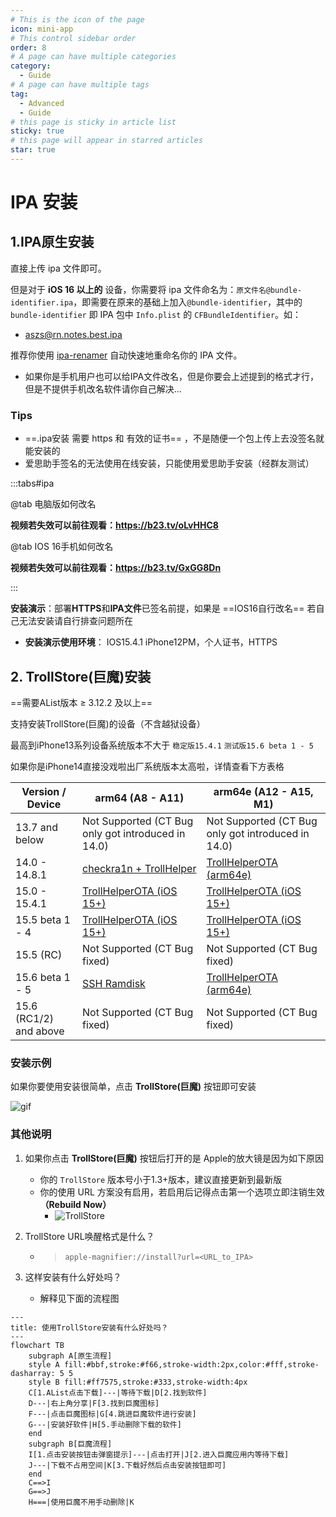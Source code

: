 ```yaml
---
# This is the icon of the page
icon: mini-app
# This control sidebar order
order: 8
# A page can have multiple categories
category:
  - Guide
# A page can have multiple tags
tag:
  - Advanced
  - Guide
# this page is sticky in article list
sticky: true
# this page will appear in starred articles
star: true
---
```


# IPA 安装



## **1.IPA原生安装**

直接上传 ipa 文件即可。

但是对于 **iOS 16 以上的** 设备，你需要将 ipa 文件命名为：`原文件名@bundle-identifier.ipa`，即需要在原来的基础上加入`@bundle-identifier`，其中的 `bundle-identifier` 即 IPA 包中 `Info.plist` 的 `CFBundleIdentifier`。如：

- aszs@rn.notes.best.ipa

推荐你使用 [ipa-renamer](https://github.com/Xhofe/ipa-renamer) 自动快速地重命名你的 IPA 文件。

- 如果你是手机用户也可以给IPA文件改名，但是你要会上述提到的格式才行，但是不提供手机改名软件请你自己解决...



### **Tips**

- ==.ipa安装 需要 https 和 有效的证书== ，不是随便一个包上传上去没签名就能安装的
- 爱思助手签名的无法使用在线安装，只能使用爱思助手安装（经群友测试）

:::tabs#ipa

@tab 电脑版如何改名

<BiliBili bvid="BV1bT411N7tT" ratio="16:9" low-quality no-danmaku />

**视频若失效可以前往观看：https://b23.tv/oLvHHC8**

@tab IOS 16手机如何改名

<BiliBili bvid="BV1kX4y1X7vo" />

**视频若失效可以前往观看：https://b23.tv/GxGG8Dn**

:::



**安装演示**：部署**HTTPS**和**IPA文件**已签名前提，如果是 ==IOS16自行改名== 若自己无法安装请自行排查问题所在

- **安装演示使用环境**： IOS15.4.1 iPhone12PM，个人证书，HTTPS

<ArtPlayer 
  src="https://hub.onmicrosoft.cn/public/video/weibo?uid=7821998556&cursor=4870951244144255&raw=true" 
/>



## **2. TrollStore(巨魔)安装**

 ==需要AList版本 ≥ 3.12.2 及以上==

支持安装TrollStore(巨魔)的设备（不含越狱设备）

最高到iPhone13系列设备系统版本不大于 `稳定版15.4.1` `测试版15.6 beta 1 - 5 `

如果你是iPhone14直接没戏啦出厂系统版本太高啦，详情查看下方表格

| Version / Device       | arm64 (A8 - A11)                                             | arm64e (A12 - A15, M1)                                       |
| ---------------------- | ------------------------------------------------------------ | ------------------------------------------------------------ |
| 13.7 and below         | Not Supported (CT Bug only got introduced in 14.0)           | Not Supported (CT Bug only got introduced in 14.0)           |
| 14.0 - 14.8.1          | [checkra1n + TrollHelper](https://github.com/opa334/TrollStore/blob/main/install_trollhelper.md) | [TrollHelperOTA (arm64e)](https://github.com/opa334/TrollStore/blob/main/install_trollhelperota_arm64e.md) |
| 15.0 - 15.4.1          | [TrollHelperOTA (iOS 15+)](https://github.com/opa334/TrollStore/blob/main/install_trollhelperota_ios15.md) | [TrollHelperOTA (iOS 15+)](https://github.com/opa334/TrollStore/blob/main/install_trollhelperota_ios15.md) |
| 15.5 beta 1 - 4        | [TrollHelperOTA (iOS 15+)](https://github.com/opa334/TrollStore/blob/main/install_trollhelperota_ios15.md) | [TrollHelperOTA (iOS 15+)](https://github.com/opa334/TrollStore/blob/main/install_trollhelperota_ios15.md) |
| 15.5 (RC)              | Not Supported (CT Bug fixed)                                 | Not Supported (CT Bug fixed)                                 |
| 15.6 beta 1 - 5        | [SSH Ramdisk](https://github.com/opa334/TrollStore/blob/main/install_sshrd.md) | [TrollHelperOTA (arm64e)](https://github.com/opa334/TrollStore/blob/main/install_trollhelperota_arm64e.md) |
| 15.6 (RC1/2) and above | Not Supported (CT Bug fixed)                                 | Not Supported (CT Bug fixed)                                 |



### **安装示例**

如果你要使用安装很简单，点击 **TrollStore(巨魔)** 按钮即可安装

![gif](https://pic.rmb.bdstatic.com/bjh/ff1e47ebc1efe5a907dbfffabf4d5f67.gif)



### **其他说明**

1. 如果你点击 **TrollStore(巨魔)** 按钮后打开的是 Apple的放大镜是因为如下原因
   - 你的 `TrollStore` 版本号小于1.3+版本，建议直接更新到最新版
   - 你的使用 URL 方案没有启用，若启用后记得点击第一个选项立即注销生效 **（Rebuild Now）**
     - ![TrollStore](/img/advanced/TrollStore.jpg)

2. TrollStore URL唤醒格式是什么？

   - > `apple-magnifier://install?url=<URL_to_IPA>`

3. 这样安装有什么好处吗？

   - 解释见下面的流程图


```mermaid
---
title: 使用TrollStore安装有什么好处吗？
---
flowchart TB
    subgraph A[原生流程]
    style A fill:#bbf,stroke:#f66,stroke-width:2px,color:#fff,stroke-dasharray: 5 5
    style B fill:#ff7575,stroke:#333,stroke-width:4px
    C[1.AList点击下载]---|等待下载|D[2.找到软件]
    D---|右上角分享|F[3.找到巨魔图标]
    F---|点击巨魔图标|G[4.跳进巨魔软件进行安装]
    G---|安装好软件|H[5.手动删除下载的软件]
    end
    subgraph B[巨魔流程]
    I[1.点击安装按钮击弹窗提示]---|点击打开|J[2.进入巨魔应用内等待下载]
    J---|下载不占用空间|K[3.下载好然后点击安装按钮即可]
    end
    C==>I
    G==>J
    H===|使用巨魔不用手动删除|K
```

